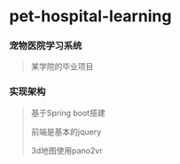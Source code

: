 # pet-hospital-learning

### 宠物医院学习系统
> 某学院的毕业项目
### 实现架构
> 基于Spring boot搭建
>
> 前端是基本的jquery
>
> 3d地图使用pano2vr
